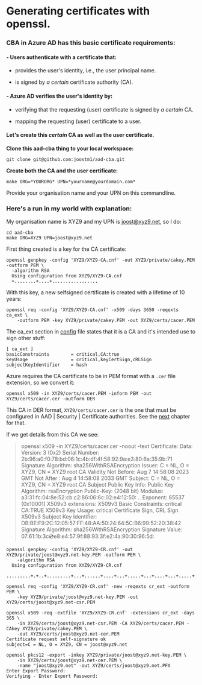 # Generating certificates with openssl.


### CBA in Azure AD has this basic certificate requirements:


#### - Users authenticate with a certificate that:

- provides the user's identity, i.e., the user principal name.

- is signed by _a certain_ certificate authority (CA).

 #### - Azure AD verifies the user's identity by:

- verifying that the requesting (user) certificate is signed by _a certain_ CA.

- mapping the requesting (user) certificate to a user.


#### Let's create this _certain_ CA as well as the user certificate.

**Clone this aad-cba thing to your local workspace:**

    git clone git@github.com:joostm1/aad-cba.git

**Create both the CA and the user certificate:**

    make ORG=*YOURORG* UPN=*yourname@yourdomain.com*

Provide your organisation name and your UPN on this commandline. 

### Here's a run in my world with explanation:

My organisation name is XYZ9 and my UPN is joost@xyz9.net, so I do:

    cd aad-cba
    make ORG=XYZ9 UPN=joost@xyz9.net

First thing created is a key for the CA certificate:

    openssl genpkey -config 'XYZ9/XYZ9-CA.cnf' -out XYZ9/private/cakey.PEM -outform PEM \
      -algorithm RSA
      Using configuration from XYZ9/XYZ9-CA.cnf
      +........+....+.................

With this key, a new selfsigned certificate is created with a lifetime of 10 years:

    openssl req -config 'XYZ9/XYZ9-CA.cnf' -x509 -days 3650 -reqexts ca_ext \
        -outform PEM -key XYZ9/private/cakey.PEM -out XYZ9/certs/cacer.PEM

The ca_ext section in [config](ORG-CA.cnf) file states that it is a CA and it's intended use to sign other stuff:

    [ ca_ext ]
    basicConstraints        = critical,CA:true
    keyUsage                = critical,keyCertSign,cRLSign
    subjectKeyIdentifier    = hash

Azure requires the CA certificate to be in PEM format with a `.cer` file extension, so we convert it:

    openssl x509 -in XYZ9/certs/cacer.PEM -inform PEM -out XYZ9/certs/cacer.cer -outform DER

This CA in DER format,  `XYZ9/certs/cacer.cer` is the one that must be configured in AAD | Security | Certificate authorities. 
See the [next](README-aad-cba.md) chapter for that.

If we get details from this CA we see:

>   openssl x509 -in XYZ9/certs/cacer.cer -noout -text
>   Certificate:
>     Data:
>        Version: 3 (0x2)
>         Serial Number:
>            2b:96:a0:f0:78:bd:06:1c:4b:df:4f:58:92:9a:e3:80:6a:35:9b:71
>        Signature Algorithm: sha256WithRSAEncryption
>        Issuer: C = NL, O = XYZ9, CN = XYZ9 root CA
>        Validity
>            Not Before: Aug  7 14:58:08 2023 GMT
>            Not After : Aug  4 14:58:08 2033 GMT
>        Subject: C = NL, O = XYZ9, CN = XYZ9 root CA
>        Subject Public Key Info:
>            Public Key Algorithm: rsaEncryption
>                Public-Key: (2048 bit)
>                Modulus:
>                    a3:31:fc:04:8e:52:cb:c2:86:06:6c:02:e4:12:50:
>                    ..
>                Exponent: 65537 (0x10001)
>        X509v3 extensions:
>            X509v3 Basic Constraints: critical
>                CA:TRUE
>            X509v3 Key Usage: critical
>                Certificate Sign, CRL Sign
>            X509v3 Subject Key Identifier:
>                DB:BE:F9:2C:12:05:57:FF:48:AA:50:24:64:5C:B6:99:52:20:38:42
>    Signature Algorithm: sha256WithRSAEncryption
>    Signature Value:
>        07:61:1b:3c:cd:e8:e4:57:9f:88:93:3f:e2:4a:90:30:96:5d:



    openssl genpkey -config 'XYZ9/XYZ9-CR.cnf' -out XYZ9/private/joost@xyz9.net-key.PEM -outform PEM \
        -algorithm RSA
      Using configuration from XYZ9/XYZ9-CR.cnf
      .........+.+..+.........+...+......+....+...+.....+...+....+...+.....+....+...........+...+.

    openssl req -config 'XYZ9/XYZ9-CR.cnf' -new -reqexts cr_ext -outform PEM \
        -key XYZ9/private/joost@xyz9.net-key.PEM -out XYZ9/certs/joost@xyz9.net-csr.PEM

    openssl x509 -req -extfile 'XYZ9/XYZ9-CR.cnf' -extensions cr_ext -days 365 \
        -in XYZ9/certs/joost@xyz9.net-csr.PEM -CA XYZ9/certs/cacer.PEM -CAkey XYZ9/private/cakey.PEM \
        -out XYZ9/certs/joost@xyz9.net-cer.PEM
    Certificate request self-signature ok
    subject=C = NL, O = XYZ9, CN = joost@xyz9.net
        
    openssl pkcs12 -export -inkey XYZ9/private/joost@xyz9.net-key.PEM \
        -in XYZ9/certs/joost@xyz9.net-cer.PEM \
        -name "joost@xyz9.net" -out XYZ9/certs/joost@xyz9.net.PFX
    Enter Export Password:
    Verifying - Enter Export Password:






